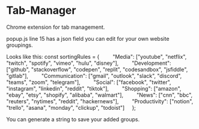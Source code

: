 # Tab-Manager
Chrome extension for tab management.

popup.js line 15 has a json field you can edit for your own website groupings.

Looks like this:
const sortingRules = {
        "Media": ["youtube", "netflix", "twitch", "spotify", "vimeo", "hulu", "disney"],
        "Development": ["github", "stackoverflow", "codepen", "replit", "codesandbox", "jsfiddle", "gitlab"],
        "Communication": ["gmail", "outlook", "slack", "discord", "teams", "zoom", "telegram"],
        "Social": ["facebook", "twitter", "instagram", "linkedin", "reddit", "tiktok"],
        "Shopping": ["amazon", "ebay", "etsy", "shopify", "alibaba", "walmart"],
        "News": ["cnn", "bbc", "reuters", "nytimes", "reddit", "hackernews"],
        "Productivity": ["notion", "trello", "asana", "monday", "clickup", "todoist"]
    };

You can generate a string to save your added groups.
